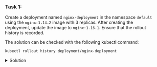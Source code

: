 ### Task 1:

Create a deployment named `nginx-deployment` in the namespace `default` using the `nginx:1.14.2` image with 3 replicas. After creating the deployment, update the image to `nginx:1.16.1`. Ensure that the rollout history is recorded.

The solution can be checked with the following kubectl command:
```bash
kubectl rollout history deployment/nginx-deployment
```

<details>
<summary>Solution</summary>

```bash
kubectl create deployment nginx-deployment --image=nginx:1.14.2 --replicas=3
kubectl set image deployment/nginx-deployment nginx=nginx:1.16.1
```
</details>
